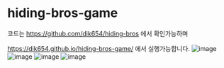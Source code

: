 # hiding-bros-game
코드는 https://github.com/dik654/hiding-bros 에서 확인가능하며

https://dik654.github.io/hiding-bros-game/ 에서 실행가능합니다.
![image](https://user-images.githubusercontent.com/33992354/177329111-1aa9161c-58ba-4f74-ae96-3a0379a0937b.png)
![image](https://user-images.githubusercontent.com/33992354/177329346-7f47089c-4b6e-4319-9e4b-7d4f8bf44b85.png)
![image](https://user-images.githubusercontent.com/33992354/177329455-cb8c8d8a-a28a-4ab7-8790-9bc9abf4d037.png)
![image](https://user-images.githubusercontent.com/33992354/177329590-f921263d-648b-4e09-9e42-42793bd48254.png)


